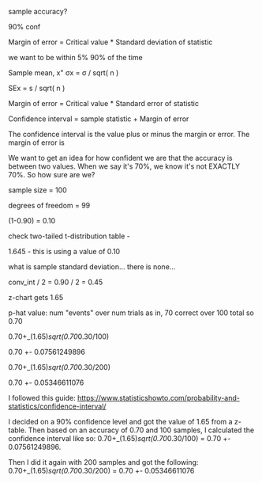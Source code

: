 


sample accuracy?


90% conf


Margin of error = Critical value * Standard deviation of statistic



we want to be within 5% 90% of the time



Sample mean, x"	σx = σ / sqrt( n )




SEx = s / sqrt( n )




Margin of error = Critical value * Standard error of statistic



Confidence interval = sample statistic + Margin of error



The confidence interval is the value plus or minus the margin or error. The margin of error is 





We want to get an idea for how confident we are that the accuracy is between two values. When we say it's 70%, we know it's not EXACTLY 70%. So how sure are we?




sample size = 100

degrees of  freedom = 99



(1-0.90) = 0.10

check two-tailed t-distribution table - 

1.645 - this is using a value of 0.10



what is sample standard deviation... there is none...


conv_int / 2 = 0.90 / 2 = 0.45

z-chart gets 1.65


p-hat value:
num  "events" over num trials
as in, 70 correct over 100 total
so 0.70

0.70+_(1.65)*sqrt(0.70*0.30/100)

0.70 +- 0.07561249896


0.70+_(1.65)*sqrt(0.70*0.30/200)

0.70 +- 0.05346611076



I followed this guide: https://www.statisticshowto.com/probability-and-statistics/confidence-interval/

I decided on a 90% confidence level and got the value of 1.65 from a z-table. Then based on an accuracy of 0.70 and 100 samples, I calculated the confidence interval like so: 0.70+_(1.65)*sqrt(0.70*0.30/100) = 0.70 +- 0.07561249896.


Then I did it again with 200 samples and got the following: 0.70+_(1.65)*sqrt(0.70*0.30/200) = 0.70 +- 0.05346611076

